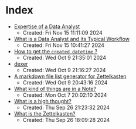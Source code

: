 # Index

- [Expertise of a Data Analyst](https://san-ghun.github.io/zet/zettels/2-a)
  - Created: Fri Nov 15 11:11:09 2024
- [What is a Data Analyst and its Typical Workflow](https://san-ghun.github.io/zet/zettels/2)
  - Created: Fri Nov 15 10:41:27 2024
- [How to get the `created datetime` ?](https://san-ghun.github.io/zet/zettels/1-a1)
  - Created: Wed Oct  9 21:35:01 2024
- [dexer](https://san-ghun.github.io/zet/zettels/1-a)
  - Created: Wed Oct  9 21:16:27 2024
- [A markdown file list generator for Zettelkasten](https://san-ghun.github.io/zet/zettels/1)
  - Created: Wed Oct  9 20:43:16 2024
- [What kind of things are in a Note?](https://san-ghun.github.io/zet/highthoughts/0)
  - Created: Mon Oct  7 20:02:10 2024
- [What is a high thought?](https://san-ghun.github.io/zet/highthoughts/)
  - Created: Thu Sep 26 21:23:32 2024
- [What is the Zettelkasten?](https://san-ghun.github.io/zet/zettels/)
  - Created: Thu Sep 26 18:09:28 2024
